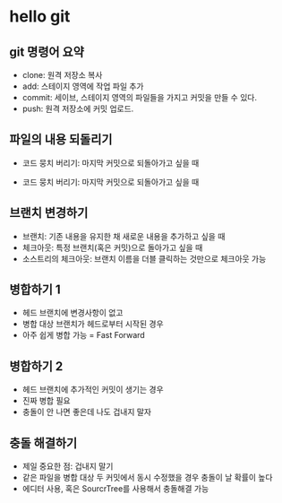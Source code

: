 # hello git

## git 명령어 요약

- clone: 원격 저장소 복사
- add: 스테이지 영역에 작업 파일 추가
- commit: 세이브, 스테이지 영역의 파일들을 가지고 커밋을 만들 수 있다.
- push:  원격 저장소에 커밋 업로드. 

## 파일의 내용 되돌리기

- 코드 뭉치 버리기: 마지막 커밋으로 되돌아가고 싶을 때

- 코드 뭉치 버리기: 마지막 커밋으로 되돌아가고 싶을 때

## 브랜치 변경하기

- 브랜치: 기존 내용을 유지한 채 새로운 내용을 추가하고 싶을 때
- 체크아웃: 특정 브랜치(혹은 커밋)으로 돌아가고 싶을 때
- 소스트리의 체크아웃: 브랜치 이름을 더블 클릭하는 것만으로 체크아웃 가능

## 병합하기 1

- 헤드 브랜치에 변경사항이 없고
- 병합 대상 브랜치가 헤드로부터 시작된 경우
- 아주 쉽게 병합 가능 = Fast Forward

## 병합하기 2

- 헤드 브랜치에 추가적인 커밋이 생기는 경우 
- 진짜 병합 필요
- 충돌이 안 나면 좋은데 나도 겁내지 말자

## 충돌 해결하기

- 제일 중요한 점: 겁내지 말기
- 같은 파일을 병합 대상 두 커밋에서 동시 수정했을 경우 충돌이 날 확률이 높다
- 에디터 사용, 혹은 SourcrTree를 사용해서 충돌해결 가능
